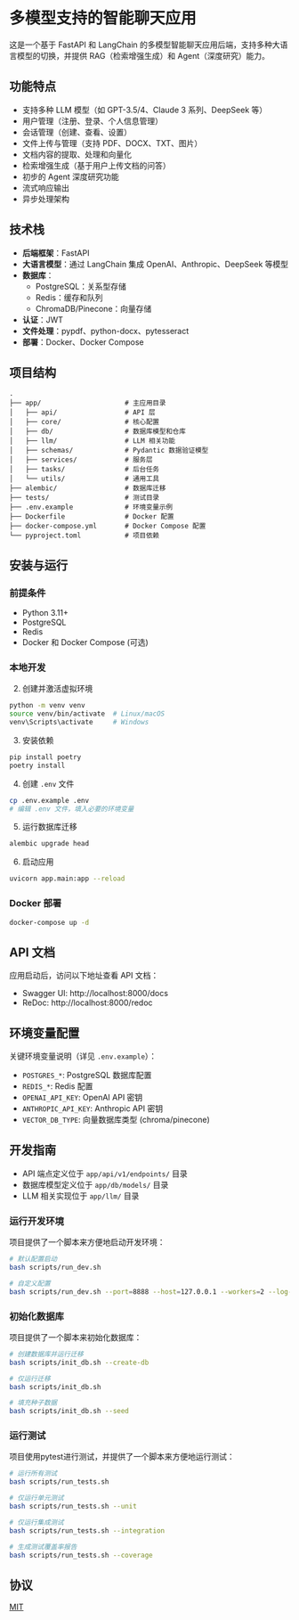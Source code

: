 # 多模型支持的智能聊天应用

这是一个基于 FastAPI 和 LangChain 的多模型智能聊天应用后端，支持多种大语言模型的切换，并提供 RAG（检索增强生成）和 Agent（深度研究）能力。

## 功能特点

- 支持多种 LLM 模型（如 GPT-3.5/4、Claude 3 系列、DeepSeek 等）
- 用户管理（注册、登录、个人信息管理）
- 会话管理（创建、查看、设置）
- 文件上传与管理（支持 PDF、DOCX、TXT、图片）
- 文档内容的提取、处理和向量化
- 检索增强生成（基于用户上传文档的问答）
- 初步的 Agent 深度研究功能
- 流式响应输出
- 异步处理架构

## 技术栈

- **后端框架**：FastAPI
- **大语言模型**：通过 LangChain 集成 OpenAI、Anthropic、DeepSeek 等模型
- **数据库**：
  - PostgreSQL：关系型存储
  - Redis：缓存和队列
  - ChromaDB/Pinecone：向量存储
- **认证**：JWT
- **文件处理**：pypdf、python-docx、pytesseract
- **部署**：Docker、Docker Compose

## 项目结构

```
.
├── app/                     # 主应用目录
│   ├── api/                 # API 层
│   ├── core/                # 核心配置
│   ├── db/                  # 数据库模型和仓库
│   ├── llm/                 # LLM 相关功能
│   ├── schemas/             # Pydantic 数据验证模型
│   ├── services/            # 服务层
│   ├── tasks/               # 后台任务
│   └── utils/               # 通用工具
├── alembic/                 # 数据库迁移
├── tests/                   # 测试目录
├── .env.example             # 环境变量示例
├── Dockerfile               # Docker 配置
├── docker-compose.yml       # Docker Compose 配置
└── pyproject.toml           # 项目依赖
```

## 安装与运行

### 前提条件

- Python 3.11+
- PostgreSQL
- Redis
- Docker 和 Docker Compose (可选)

### 本地开发

2. 创建并激活虚拟环境
```bash
python -m venv venv
source venv/bin/activate  # Linux/macOS
venv\Scripts\activate     # Windows
```

3. 安装依赖
```bash
pip install poetry
poetry install
```

4. 创建 `.env` 文件
```bash
cp .env.example .env
# 编辑 .env 文件，填入必要的环境变量
```

5. 运行数据库迁移
```bash
alembic upgrade head
```

6. 启动应用
```bash
uvicorn app.main:app --reload
```

### Docker 部署

```bash
docker-compose up -d
```

## API 文档

应用启动后，访问以下地址查看 API 文档：

- Swagger UI: http://localhost:8000/docs
- ReDoc: http://localhost:8000/redoc

## 环境变量配置

关键环境变量说明（详见 `.env.example`）：

- `POSTGRES_*`: PostgreSQL 数据库配置
- `REDIS_*`: Redis 配置
- `OPENAI_API_KEY`: OpenAI API 密钥
- `ANTHROPIC_API_KEY`: Anthropic API 密钥
- `VECTOR_DB_TYPE`: 向量数据库类型 (chroma/pinecone)

## 开发指南

- API 端点定义位于 `app/api/v1/endpoints/` 目录
- 数据库模型定义位于 `app/db/models/` 目录
- LLM 相关实现位于 `app/llm/` 目录

### 运行开发环境

项目提供了一个脚本来方便地启动开发环境：

```bash
# 默认配置启动
bash scripts/run_dev.sh

# 自定义配置
bash scripts/run_dev.sh --port=8888 --host=127.0.0.1 --workers=2 --log-level=debug
```

### 初始化数据库

项目提供了一个脚本来初始化数据库：

```bash
# 创建数据库并运行迁移
bash scripts/init_db.sh --create-db

# 仅运行迁移
bash scripts/init_db.sh

# 填充种子数据
bash scripts/init_db.sh --seed
```

### 运行测试

项目使用pytest进行测试，并提供了一个脚本来方便地运行测试：

```bash
# 运行所有测试
bash scripts/run_tests.sh

# 仅运行单元测试
bash scripts/run_tests.sh --unit

# 仅运行集成测试
bash scripts/run_tests.sh --integration

# 生成测试覆盖率报告
bash scripts/run_tests.sh --coverage
```

## 协议

[MIT](LICENSE) 